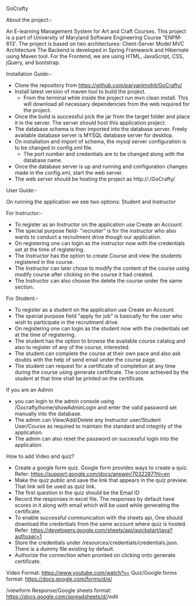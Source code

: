 GoCrafty

About the project:-

An E-learning Management System for Art and Craft Courses. This project is a part of University of Maryland Software Engineering Course "ENPM-613'. 
The project is based on two architectures:
	Client-Server Model
	MVC Architecture
The Backend is developed in Spring Framework and Hibernate using Maven tool.
For the Frontend, we are using HTML, JavaScript, CSS, jQuery, and bootstrap.

Installation Guide:-

- Clone the repository from https://github.com/paryanimohit/GoCrafty/
- Install latest version of maven tool to build the project.
	- From the terminal while inside the project run mvn clean install. This will download all necessary dependencies from the web required for the project.
- Once the build is successful pick the jar from the target folder and place it in the server. The server should host this application project.
- The database schema is then imported into the database server. Freely available database server is MYSQL database server for desktop.
- On installation and import of schema, the mysql server configuration is to be changed in config.xml file.
	- The port number and credentials are to be changed along with the database name.
- Once the database server is up and running and configuration changes made in the config.xml, start the web server.
- The web server should be hosting the project as http://<webaddress or localhost>:<port>/GoCrafty/

User Guide:-

On running the application we see two options: Student and Instructor

For Instructor:-
- To register as an Instructor on the application use Create an Account.
- The special purpose field- "recruiter" is for the instructor who also wants to conduct a recruitment drive though our application.
- On registering one can login as the instructor now with the credentials set at the time of registering.
- The Instructor has the option to create Course and view the students registered in the course.
- The Instructor can later chose to modify the content of the course using modify course after clicking on the course it had created.
- The Instructor can also choose the delete the course under the same section. 

For Student:-
- To register as a student on the application use Create an Account.
- The special purpose field "apply for job" is basically for the user who wish to participate in the recruitment drive.
- On registering one can login as the student now with the credentials set at the time of registering.
- The student has the option to browse the available course catalog and also to register of any of the course, interested.
- The student can complete the course at their own pace and also ask doubts with the help of send email under the course page.
- The student can request for a certificate of completion at any time during the course using generate certificate. The score achieved by the student at that time shall be printed on the certificate.

If you are an Admin 
- you can login to the admin console using <domainname>/Gocrafty/home/showAdminLogin and enter the valid password set manually into the database.
- The admin can View/Add/Delete any Instructor user/Student User/Course as required to maintain the standard and integrity of the application.
- The admin can also reset the password on successful login into the application.

How to add Video and quiz?
- Create a google form quiz. Google form provides ways to create a quiz. Refer: https://support.google.com/docs/answer/7032287?hl=en
- Make the quiz public and save the link that appears in the quiz preview. That link will be used as quiz link.
- The first question in the quiz should be the Email ID
- Record the responses in excel file. The responses by default have scores in it along with email which will be used while generating the certificate.
- To enable successful communication with the sheets api, One should download the credentials from the same account where quiz is hosted. Refer: https://developers.google.com/sheets/api/quickstart/java?authuser=1
- Store the credentials under /resources/credentials/credentials.json. There is a dummy file existing by default.
- Authorize the connection when promted on clicking onto generate certificate.

Video Format: https://www.youtube.com/watch?v=<id>
Quiz/Google forms format: https://docs.google.com/forms/d/e/<form id>/viewform
Response/Google sheets format: https://docs.google.com/spreadsheets/d/<id>/edit